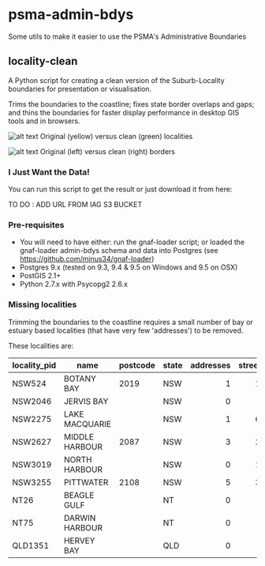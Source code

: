 # psma-admin-bdys
Some utils to make it easier to use the PSMA's Administrative Boundaries

## locality-clean
A Python script for creating a clean version of the Suburb-Locality boundaries for presentation or visualisation.

Trims the boundaries to the coastline; fixes state border overlaps and gaps; and thins the boundaries for faster display performance in desktop GIS tools and in browsers.

![alt text](https://github.com/iag-geo/psma-admin-bdys/blob/master/sample-images/aus.png "clean vs original localities")
Original (yellow) versus clean (green) localities

![alt text](https://github.com/iag-geo/psma-admin-bdys/blob/master/sample-images/border-comparison.png "clean vs original borders")
Original (left) versus clean (right) borders

### I Just Want the Data!

You can run this script to get the result or just download it from here:


TO DO : ADD URL FROM IAG S3 BUCKET


### Pre-requisites

- You will need to have either: run the gnaf-loader script; or loaded the gnaf-loader admin-bdys schema and data into Postgres (see https://github.com/minus34/gnaf-loader)
- Postgres 9.x (tested on 9.3, 9.4 & 9.5 on Windows and 9.5 on OSX)
- PostGIS 2.1+ 
- Python 2.7.x with Psycopg2 2.6.x

### Missing localities
Trimming the boundaries to the coastline requires a small number of bay or estuary based localities (that have very few 'addresses') to be removed.

These localities are:

| locality_pid | name | postcode | state | addresses | streets |
| ------------- | ------------- | ------------- | ------------- | -------------: | -------------: |
| NSW524 | BOTANY BAY | 2019 | NSW | 1 | 12 | 
| NSW2046 | JERVIS BAY |  | NSW | 0 | 5 | 
| NSW2275 | LAKE MACQUARIE |  | NSW | 1 | 67 | 
| NSW2627 | MIDDLE HARBOUR | 2087 | NSW | 3 | 22 | 
| NSW3019 | NORTH HARBOUR |  | NSW | 0 | 11 | 
| NSW3255 | PITTWATER | 2108 | NSW | 5 | 31 | 
| NT26 | BEAGLE GULF |  | NT | 0 | 0 | 
| NT75 | DARWIN HARBOUR |  | NT | 0 | 0 | 
| QLD1351 | HERVEY BAY |  | QLD | 0 | 2 |
